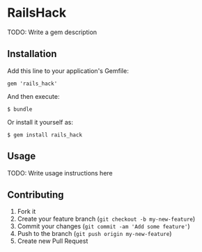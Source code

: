 # RailsHack

TODO: Write a gem description

## Installation

Add this line to your application's Gemfile:

    gem 'rails_hack'

And then execute:

    $ bundle

Or install it yourself as:

    $ gem install rails_hack

## Usage

TODO: Write usage instructions here

## Contributing

1. Fork it
2. Create your feature branch (`git checkout -b my-new-feature`)
3. Commit your changes (`git commit -am 'Add some feature'`)
4. Push to the branch (`git push origin my-new-feature`)
5. Create new Pull Request
